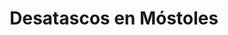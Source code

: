 ---
id: 'service-10'
title: 'Desatascos en Móstoles'
titleMeta: "Desatascos y Desatrancos en Móstoles | Poceros "
mediumImage: 'renovation-lg.webp'
largeImage: 'desatascosmostoles-md.webp'
canonical: https://www.desatascos-madrid.com/desatascos/desatascos-mostoles
metaContent: "Desatascos Pociten: Desatascos y Desatrancos en Móstoles. Poceros especializados 🌊. Soluciones eficientes para tus problemas de atascos. Llámanos ☎️ 647 376 782"
detailBreadcrumbSubTitle: 'Single Service'
detailBreadcrumbDesc: 'Empresa de poceros en Pozuelo con los mejores precios'


title2: 'Desatascos en Móstoles'
#PARRAFO color negro de fondo y letras en verde
detailSubTitle: 'Desatascos y desatrancos en Móstoles: Solucionamos tus problemas'

#PARRAFO slider
parrafo: "Soluciones rápidas y personalizadas para tus problemas de pocería en Móstoles con Desatascos Pociten"

#PARRAFO Primera pregunta



descripcion: "Como empresa líder en servicios de desatascos y desatrancos en la ciudad de Móstoles, en Desatascos Pociten contamos con la experiencia, el equipo y los recursos necesarios para resolver cualquier problema de pocería que se presente en su hogar o negocio. En este artículo, le explicaremos en detalle cómo funcionan nuestros servicios, cuáles son los beneficios de elegirnos y cómo podemos ayudarlo a prevenir futuros problemas de pocería."
detailDesc: ""

#PARRAFO Segunda pregunta
pregunta2: "¿Qué son los servicios de desatascos y desatrancos?"
descripcion1: "Los servicios de desatascos y desatrancos son servicios de pocería especializados que se encargan de resolver problemas en las tuberías y los desagües de su hogar o negocio. Estos problemas pueden incluir atascos, bloqueos, obstrucciones y acumulaciones de residuos, entre otros. En Desatascos Pociten, contamos con equipos y técnicas especializadas para solucionar estos problemas de manera rápida y eficaz."
descripcion2: ""

#PARRAFO Tercera pregunta
pregunta3: "¿Por qué elegir a Desatascos Pociten?"
descripcion3: "En Desatascos Pociten, nos enorgullece ofrecer a nuestros clientes los mejores servicios de desatascos y desatrancos en Móstoles. Al elegirnos, usted se beneficiará de:"

#Set inner Html con contenido variable

contenidoDescripcion: "
<h2>Experiencia y conocimientos</h2>
<p>Contamos con un equipo de profesionales altamente capacitados y experimentados que conocen bien los sistemas de pocería y tienen experiencia en resolver cualquier problema que se les presente.</p>
<br>
<h3>Tecnología de última generación</h3>
<p>En Desatascos Pociten, utilizamos equipos y técnicas de última generación para garantizar que nuestros servicios sean lo más eficaces posible. Además, nos aseguramos de estar al día con las últimas tendencias y avances en el campo de la pocería..</p>
<br>
<h3>Servicio rápido y eficiente</h3>
<p>En Desatascos Pociten, sabemos lo importante que es solucionar los problemas de pocería de manera rápida y eficiente. Por eso, trabajamos rápidamente para resolver el problema lo antes posible y garantizar que su hogar o negocio vuelva a funcionar con normalidad.</p>
<br>
<h3>Precios competitivos</h3>
<p>En Desatascos Pociten, nos esforzamos por ofrecer servicios de alta calidad a precios razonables. Trabajamos con transparencia y honestidad para garantizar que nuestros clientes siempre sepan exactamente lo que están pagando.</p>
<br>




"
contenidoDescripcion1: "<h2>¿Cómo funcionan nuestros servicios?</h2>
<p>En Desatascos Pociten, ofrecemos una amplia gama de servicios de desatascos y desatrancos en Móstoles. Algunos de nuestros servicios más populares incluyen:</p>

<h3>Desatascos de tuberías</h3>
<p>Nuestros técnicos están capacitados para desatascar tuberías de cualquier tamaño y en cualquier lugar de su hogar o negocio. Utilizamos técnicas especializadas para eliminar cualquier obstrucción o acumulación de residuos en la tubería.</p>
<br>
<h3>Limpieza de fosas sépticas</h3>
<p>En Desatascos Pociten, también ofrecemos servicios de limpieza de fosas sépticas para garantizar que su sistema de saneamiento funcione correctamente. Realizamos una limpieza completa y utilizamos técnicas especializadas para eliminar cualquier acumulación de residuos.</p>
<br>
<h3>Inspección de tuberías</h3>
<p>Utilizamos cámaras especializadas para inspeccionar el interior de las tuberías y detectar cualquier problema oculto. Esto nos permite identificar problemas antes de que se conviertan en un problema mucho más grave</p>
<br>
<h3>Soluciones personalizadas</h3>
<p>En Desatascos Pociten, entendemos que cada problema de pocería es único. Por eso, ofrecemos soluciones personalizadas para cada cliente. Trabajamos con usted para entender su situación y encontrar la mejor solución posible para resolver el problema.</p>
<br>"
contenidoDescripcion2: "<h2>¿Cómo prevenir futuros problemas de pocería?</h2>
<p>En Desatascos Pociten, no solo ofrecemos servicios de desatascos y desatrancos, sino que también podemos ayudarlo a prevenir futuros problemas de pocería. Algunas de las medidas preventivas que puede tomar incluyen:</p>

<h3>Mantenimiento regular</h3>
<p>El mantenimiento regular de sus sistemas de pocería puede ayudar a prevenir problemas antes de que ocurran. En Desatascos Pociten, ofrecemos servicios de mantenimiento para ayudarlo a mantener sus sistemas de pocería en buen estado.</p>
<br>

<h3>Eliminar residuos correctamente</h3>
<p>No arroje residuos por el inodoro o el fregadero. Esto puede causar obstrucciones y atascos en sus tuberías. En su lugar, deshágase de los residuos de manera responsable y adecuada.</p>
<br>
<h3>Revisar las tuberías de forma regular</h3>
<p>Revise sus tuberías de manera regular para detectar cualquier problema temprano. Si nota algún problema, contáctenos de inmediato para que podamos solucionarlo antes de que empeore.</p>"
contenidoDescripcion3: ""
#PARRAFO Cuarta pregunta

descripcion4: "En Desatascos Pociten, ofrecemos los mejores servicios de desatascos y desatrancos en Móstoles. Contamos con un equipo altamente capacitado y los mejores equipos y técnicas para resolver cualquier problema de pocería que se presente en su hogar o negocio. Además, ofrecemos soluciones personalizadas y podemos ayudarlo a prevenir futuros problemas de pocería. Si tiene algún problema de pocería, no dude en contactarnos."


#FAqs de la pagina

accordionData:
 [
    {
      question: '¿Cuánto tiempo tardan en llegar a mi hogar o negocio?',
      answer:
        'Nos esforzamos por llegar a su hogar o negocio lo antes posible. El tiempo de llegada depende de la ubicación y la gravedad del problema.',
    },
    {
      question: '¿Qué debo hacer si tengo una emergencia conmis tuberías?',
      answer:
        'Si tiene una emergencia con sus tuberías, contáctenos de inmediato. Estamos disponibles las 24 horas del día, los 7 días de la semana para atender emergencias.',
    },
    {
      question: '¿Ofrecen servicios de mantenimiento?',
      answer:
        'Sí, ofrecemos servicios de mantenimiento para ayudarlo a mantener sus sistemas de tuberías en buen estado.',
    },
      {
      question: '¿Cuáles son sus precios?',
      answer: 'Nuestros precios son razonables y competitivos. Trabajamos con transparencia y honestidad para garantizar que nuestros clientes siempre sepan exactamente lo que están pagando.'
    },
      {
      question: '¿Ofrecen garantía en sus servicios?',
      answer:
        'Sí, ofrecemos garantía en nuestros servicios. Si no está satisfecho con nuestro trabajo, haremos todo lo posible para solucionar el problema.',
    },
  ]

#OPCIONES LI

option1: '✅ Pisos y viviendas en general con problemas de atascos en bañeras, fregaderos o inodoros.'

option2: '✅ Chalets individuales, adosados o pareados de clientes particulares en general con problemas de atascos en arquetas de hojas o tierra. '
option3: '✅ Colegios con atascos en general de aseos y arquetas de patios.'
option4: '✅ Urbanizaciones con atascos, arquetas deterioradas, problemas de tuberías o bajantes.'
option5: '✅ Restaurantes con problemas de atascos en cocina, fregaderos o en los aseos de los clientes.'
option6: '✅ Instalaciones deportivas con problemas en los desagües de las piscina o vaciado de arquetas en los vestuarios.'
option7: '✅ Hoteles para el mantenimiento de sus instalaciones, queriendo dar siempre el mejor servicio a sus huéspedes.'
option 8: '✅ Multinacionales para incidencias o mantenimiento de las instalaciones distribuidas en sus oficinas.'
option 9: '✅ Naves industriales, que generan residuos que sin remedio se acumulan en sus arquetas produciendo atrancos.'




#PARRAFO TEXTO FONDO NEGRO LETRAS VERDES ANTES DE BOTON

parrafo1: '<h2>24 HORAS A TU SERVICIO</h2>'


isFeatured: true
---